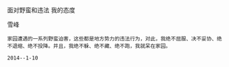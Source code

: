 面对野蛮和违法 我的态度

雪峰


    家园遭遇的一系列野蛮迫害，这些都是地方势力的违法行为，对此，我绝不屈服、决不妥协、绝不退缩、绝不投降。并且，我绝不躲、绝不藏、绝不跑，我就呆在家园。

    2014--1-10



